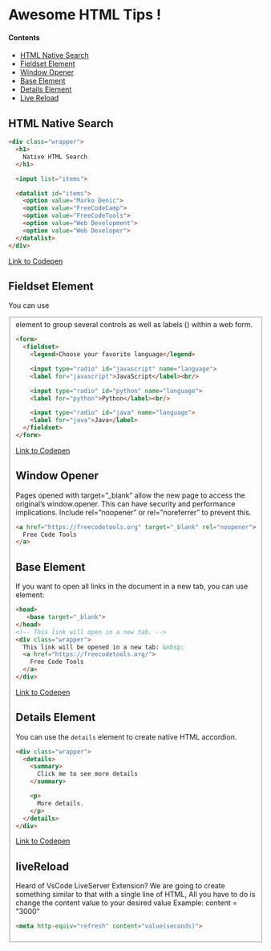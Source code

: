 # Awesome HTML Tips !

#### Contents

- [HTML Native Search](#html-native-search)
- [Fieldset Element](#fieldset-element)
- [Window Opener](#window-opener)
- [Base Element](#base-element)
- [Details Element](#details-element)
- [Live Reload](#liveReload)

## HTML Native Search

```html
<div class="wrapper">
  <h1>
    Native HTML Search
  </h1>

  <input list="items">

  <datalist id="items">
    <option value="Marko Denic">
    <option value="FreeCodeCamp">
    <option value="FreeCodeTools">
    <option value="Web Development">
    <option value="Web Developer">
  </datalist>
</div>
```

[Link to Codepen](https://codepen.io/denic/pen/WNQbvbo)

## Fieldset Element

You can use <fieldset> element to group several controls as well as labels (<label>) within a web form.

```html
<form>
  <fieldset>
    <legend>Choose your favorite language</legend>

    <input type="radio" id="javascript" name="language">
    <label for="javascript">JavaScript</label><br/>

    <input type="radio" id="python" name="language">
    <label for="python">Python</label><br/>

    <input type="radio" id="java" name="language">
    <label for="java">Java</label>
  </fieldset>
</form>
```

[Link to Codepen](https://codepen.io/denic/pen/BaNXWNj)

## Window Opener

Pages opened with target=”_blank” allow the new page to access the original’s window.opener. This can have security and performance implications. Include rel=”noopener” or rel=”noreferrer” to prevent this.

```html
<a href="https://freecodetools.org" target="_blank" rel="noopener">
  Free Code Tools
</a>
```

## Base Element

If you want to open all links in the document in a new tab, you can use <base> element:

```html
<head>
   <base target="_blank">
</head>
<!-- This link will open in a new tab. -->
<div class="wrapper">
  This link will be opened in a new tab: &nbsp;
  <a href="https://freecodetools.org/">
    Free Code Tools
  </a>
</div>
```

[Link to Codepen](https://codepen.io/denic/pen/yLYYwJp)

## Details Element

You can use the `details` element to create native HTML accordion.

```html
<div class="wrapper">
  <details>
    <summary>
      Click me to see more details
    </summary>

    <p>
      More details.
    </p>
  </details>
</div>
```

[Link to Codepen](https://codepen.io/denic/pen/PozobRO)

[awesome-badge]: https://cdn.rawgit.com/sindresorhus/awesome/d7305f38d29fed78fa85652e3a63e154dd8e8829/media/badge.svg



## liveReload
 Heard of VsCode LiveServer Extension? We are going to create something similar to that with a single line of HTML, All you have to do is change the content value to your desired value Example: content = "3000"

```html
<meta http-equiv="refresh" content="value(seconds)">
```
